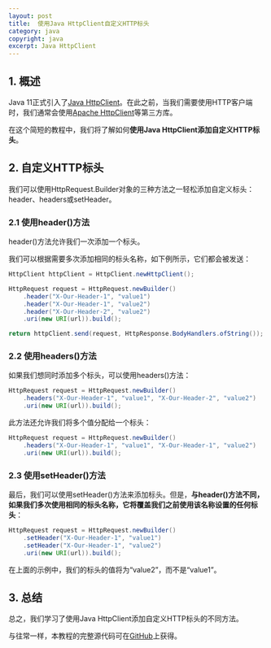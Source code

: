 ```yaml
---
layout: post
title:  使用Java HttpClient自定义HTTP标头
category: java
copyright: java
excerpt: Java HttpClient
---
```


## 1. 概述

Java 11正式引入了[Java HttpClient](https://www.baeldung.com/java-9-http-client)。在此之前，当我们需要使用HTTP客户端时，我们通常会使用[Apache HttpClient](https://www.baeldung.com/httpclient-guide)等第三方库。

在这个简短的教程中，我们将了解如何**使用Java HttpClient添加自定义HTTP标头**。

## 2. 自定义HTTP标头

我们可以使用HttpRequest.Builder对象的三种方法之一轻松添加自定义标头：header、headers或setHeader。

### 2.1 使用header()方法

header()方法允许我们一次添加一个标头。

我们可以根据需要多次添加相同的标头名称，如下例所示，它们都会被发送：

```java
HttpClient httpClient = HttpClient.newHttpClient();

HttpRequest request = HttpRequest.newBuilder()
    .header("X-Our-Header-1", "value1")
    .header("X-Our-Header-1", "value2")
    .header("X-Our-Header-2", "value2")
    .uri(new URI(url)).build();

return httpClient.send(request, HttpResponse.BodyHandlers.ofString());
```

### 2.2 使用headers()方法

如果我们想同时添加多个标头，可以使用headers()方法：

```java
HttpRequest request = HttpRequest.newBuilder()
    .headers("X-Our-Header-1", "value1", "X-Our-Header-2", "value2")
    .uri(new URI(url)).build();
```

此方法还允许我们将多个值分配给一个标头：

```java
HttpRequest request = HttpRequest.newBuilder()
    .headers("X-Our-Header-1", "value1", "X-Our-Header-1", "value2")
    .uri(new URI(url)).build();
```

### 2.3 使用setHeader()方法

最后，我们可以使用setHeader()方法来添加标头。但是，**与header()方法不同，如果我们多次使用相同的标头名称，它将覆盖我们之前使用该名称设置的任何标头**：

```java
HttpRequest request = HttpRequest.newBuilder()
    .setHeader("X-Our-Header-1", "value1")
    .setHeader("X-Our-Header-1", "value2")
    .uri(new URI(url)).build();
```

在上面的示例中，我们的标头的值将为“value2”，而不是“value1”。

## 3. 总结

总之，我们学习了使用Java HttpClient添加自定义HTTP标头的不同方法。

与往常一样，本教程的完整源代码可在[GitHub](https://github.com/tuyucheng7/taketoday-tutorial4j/tree/master/java-core-modules/java-httpclient)上获得。